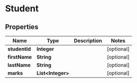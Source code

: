 # Student

## Properties
Name | Type | Description | Notes
------------ | ------------- | ------------- | -------------
**studentId** | **Integer** |  |  [optional]
**firstName** | **String** |  |  [optional]
**lastName** | **String** |  |  [optional]
**marks** | **List&lt;Integer&gt;** |  |  [optional]
